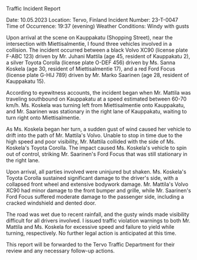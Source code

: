 Traffic Incident Report

Date: 10.05.2023
Location: Tervo, Finland
Incident Number: 23-T-0047
Time of Occurrence: 19:37 (evening)
Weather Conditions: Windy with gusts

Upon arrival at the scene on Kauppakatu (Shopping Street), near the intersection with Miettisalmentie, I found three vehicles involved in a collision. The incident occurred between a black Volvo XC90 (license plate F-ABC 123) driven by Mr. Juhani Mattila (age 45, resident of Kauppakatu 2), a silver Toyota Corolla (license plate O-DEF 456) driven by Ms. Sanna Koskela (age 30, resident of Miettisalmentie 17), and a red Ford Focus (license plate G-HIJ 789) driven by Mr. Marko Saarinen (age 28, resident of Kauppakatu 15).

According to eyewitness accounts, the incident began when Mr. Mattila was traveling southbound on Kauppakatu at a speed estimated between 60-70 km/h. Ms. Koskela was turning left from Miettisalmentie onto Kauppakatu, and Mr. Saarinen was stationary in the right lane of Kauppakatu, waiting to turn right onto Miettisalmentie.

As Ms. Koskela began her turn, a sudden gust of wind caused her vehicle to drift into the path of Mr. Mattila's Volvo. Unable to stop in time due to the high speed and poor visibility, Mr. Mattila collided with the side of Ms. Koskela's Toyota Corolla. The impact caused Ms. Koskela's vehicle to spin out of control, striking Mr. Saarinen's Ford Focus that was still stationary in the right lane.

Upon arrival, all parties involved were uninjured but shaken. Ms. Koskela's Toyota Corolla sustained significant damage to the driver's side, with a collapsed front wheel and extensive bodywork damage. Mr. Mattila's Volvo XC90 had minor damage to the front bumper and grille, while Mr. Saarinen's Ford Focus suffered moderate damage to the passenger side, including a cracked windshield and dented door.

The road was wet due to recent rainfall, and the gusty winds made visibility difficult for all drivers involved. I issued traffic violation warnings to both Mr. Mattila and Ms. Koskela for excessive speed and failure to yield while turning, respectively. No further legal action is anticipated at this time.

This report will be forwarded to the Tervo Traffic Department for their review and any necessary follow-up actions.